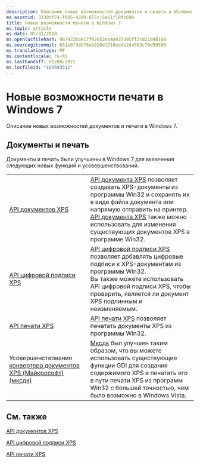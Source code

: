 ```yaml
---
description: Описание новых возможностей документов и печати в Windows 7.
ms.assetid: 3338df74-f895-4389-875c-5a61f18fc690
title: Новые возможности печати в Windows 7
ms.topic: article
ms.date: 05/31/2018
ms.openlocfilehash: 987422b3e17f42652eb4a937395ff2cd21d48100
ms.sourcegitcommit: 831e8f3db78ab820e1710cede244553c70e50500
ms.translationtype: MT
ms.contentlocale: ru-RU
ms.lasthandoff: 01/08/2021
ms.locfileid: "105693512"
---
```

# <a name="whats-new-for-printing-in-windows-7"></a>Новые возможности печати в Windows 7

Описание новых возможностей документов и печати в Windows 7.

## <a name="documents-and-printing"></a>Документы и печать 

Документы и печать были улучшены в Windows 7 для включения следующих новых функций и усовершенствований.



|                                                                                                                |                                                                                                                                                                                                                                                                                                                          |
|----------------------------------------------------------------------------------------------------------------|--------------------------------------------------------------------------------------------------------------------------------------------------------------------------------------------------------------------------------------------------------------------------------------------------------------------------|
| [API документов XPS](/previous-versions/windows/desktop/dd316976(v=vs.85))<br/>                                                        | [API документа XPS](/previous-versions/windows/desktop/dd316976(v=vs.85)) позволяет создавать XPS-документы из программы Win32 и сохранять их в виде файла документа или напрямую отправить на принтер.<br/> [API документа XPS](/previous-versions/windows/desktop/dd316976(v=vs.85)) также можно использовать для изменения существующих документов XPS в программе Win32.<br/> |
| [API цифровой подписи XPS](/previous-versions/windows/desktop/ff819108(v=vs.85))<br/>                                      | [API цифровой подписи XPS](/previous-versions/windows/desktop/ff819108(v=vs.85)) позволяет добавлять цифровые подписи к XPS-документам из программы Win32.<br/> Вы также можете использовать API цифровой подписи XPS, чтобы проверить, является ли документ XPS подлинным и неизменяемым.<br/>                                          |
| [API печати XPS](xps-printing.md)<br/>                                                                   | [API печати XPS](xpsprint-api.md) позволяет печатать документы XPS из программы Win32.<br/>                                                                                                                                                                                                                   |
| Усовершенствования [конвертера документов XPS (Майкрософт) (мксдк)](microsoft-xps-document-converter--mxdc-.md)<br/> | [Мксдк](microsoft-xps-document-converter--mxdc-.md) был улучшен таким образом, что вы можете использовать существующие функции GDI для создания содержимого XPS и печатать его в пути печати XPS из программ Win32 с большей точностью, чем было возможно в Windows Vista.<br/>                                   |



 

## <a name="related-topics"></a>См. также

<dl> <dt>

[API документов XPS](/previous-versions/windows/desktop/dd316976(v=vs.85))
</dt> <dt>

[API цифровой подписи XPS](/previous-versions/windows/desktop/ff819108(v=vs.85))
</dt> <dt>

[API печати XPS](xpsprint-api.md)
</dt> </dl>

 

